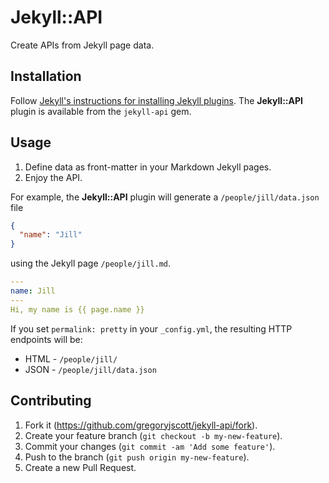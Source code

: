 # Jekyll::API

Create APIs from Jekyll page data.

## Installation

Follow [Jekyll's instructions for installing Jekyll plugins](http://jekyllrb.com/docs/plugins/#installing-a-plugin). The **Jekyll::API** plugin is available from the `jekyll-api` gem.

## Usage

1. Define data as front-matter in your Markdown Jekyll pages.
2. Enjoy the API.

For example, the **Jekyll::API** plugin will generate a `/people/jill/data.json` file

```json
{
  "name": "Jill"
}
```

 using the Jekyll page `/people/jill.md`.
```yaml
---
name: Jill
---
Hi, my name is {{ page.name }}
```

If you set `permalink: pretty` in your `_config.yml`, the resulting HTTP endpoints will be:
* HTML - `/people/jill/`
* JSON - `/people/jill/data.json`

## Contributing

1. Fork it (https://github.com/gregoryjscott/jekyll-api/fork).
2. Create your feature branch (`git checkout -b my-new-feature`).
3. Commit your changes (`git commit -am 'Add some feature'`).
4. Push to the branch (`git push origin my-new-feature`).
5. Create a new Pull Request.

